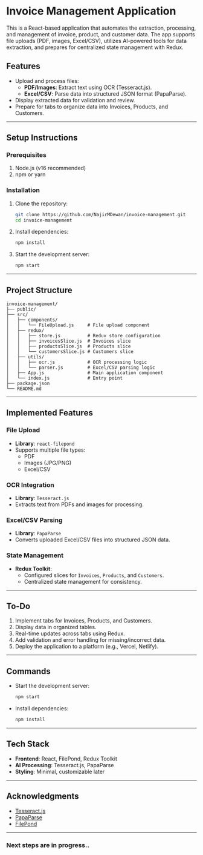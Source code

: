 # Invoice Management Application

This is a React-based application that automates the extraction, processing, and management of invoice, product, and customer data. The app supports file uploads (PDF, images, Excel/CSV), utilizes AI-powered tools for data extraction, and prepares for centralized state management with Redux.

## **Features**
- Upload and process files:
  - **PDF/Images**: Extract text using OCR (Tesseract.js).
  - **Excel/CSV**: Parse data into structured JSON format (PapaParse).
- Display extracted data for validation and review.
- Prepare for tabs to organize data into Invoices, Products, and Customers.

---

## **Setup Instructions**

### **Prerequisites**
1. Node.js (v16 recommended)
2. npm or yarn

### **Installation**
1. Clone the repository:
   ```bash
   git clone https://github.com/NajirMDewan/invoice-management.git
   cd invoice-management
   ```
2. Install dependencies:
   ```bash
   npm install
   ```

3. Start the development server:
   ```bash
   npm start
   ```

---

## **Project Structure**
```
invoice-management/
├── public/
├── src/
│   ├── components/
│   │   └── FileUpload.js     # File upload component
│   ├── redux/
│   │   ├── store.js          # Redux store configuration
│   │   ├── invoicesSlice.js  # Invoices slice
│   │   ├── productsSlice.js  # Products slice
│   │   └── customersSlice.js # Customers slice
│   ├── utils/
│   │   ├── ocr.js            # OCR processing logic
│   │   └── parser.js         # Excel/CSV parsing logic
│   ├── App.js                # Main application component
│   └── index.js              # Entry point
├── package.json
└── README.md
```

---

## **Implemented Features**

### **File Upload**
- **Library**: `react-filepond`
- Supports multiple file types:
  - PDF
  - Images (JPG/PNG)
  - Excel/CSV

### **OCR Integration**
- **Library**: `Tesseract.js`
- Extracts text from PDFs and images for processing.

### **Excel/CSV Parsing**
- **Library**: `PapaParse`
- Converts uploaded Excel/CSV files into structured JSON data.

### **State Management**
- **Redux Toolkit**:
  - Configured slices for `Invoices`, `Products`, and `Customers`.
  - Centralized state management for consistency.

---

## **To-Do**
1. Implement tabs for Invoices, Products, and Customers.
2. Display data in organized tables.
3. Real-time updates across tabs using Redux.
4. Add validation and error handling for missing/incorrect data.
5. Deploy the application to a platform (e.g., Vercel, Netlify).

---

## **Commands**
- Start the development server:
  ```bash
  npm start
  ```
- Install dependencies:
  ```bash
  npm install
  ```

---

## **Tech Stack**
- **Frontend**: React, FilePond, Redux Toolkit
- **AI Processing**: Tesseract.js, PapaParse
- **Styling**: Minimal, customizable later

---

## **Acknowledgments**
- [Tesseract.js](https://tesseract.projectnaptha.com/)
- [PapaParse](https://www.papaparse.com/)
- [FilePond](https://pqina.nl/filepond/)

---

### Next steps are in progress..
